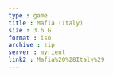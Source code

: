 ```yaml
---
type : game
title : Mafia (Italy)
size : 3.6 G
format : iso
archive : zip
server : myrient
link2 : Mafia%20%28Italy%29
---
```

